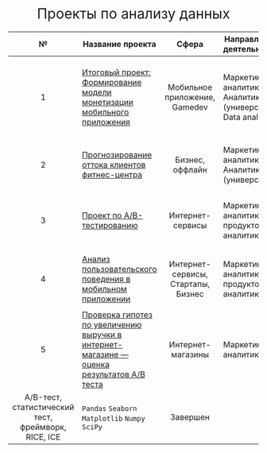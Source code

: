 <h1 style="font-weight:normal" align="center">
  &nbsp;Проекты по анализу данных&nbsp;
</h1>

|№|Название проекта|Сфера|Направление деятельности|Ключевые слова проекта|Стек|Статус|
|:-----:|-----|:-----:|-----|-----|:-----:|-----|
|1|[Итоговый проект: Формирование модели монетизации мобильного приложения](https://github.com/pyrrow0w/Yandex_practicum/tree/main/Monetization%20model)|Мобильное приложение, Gamedev|Маркетинг-аналитик, Аналитик (универсал), Data analyst|Анализ продуктовых и маркетинговых метрик, проверка статистических гипотез, расчет модели монетизации, продуктовые метрики, событийная аналитика |`Pandas` `Seaborn` `Matplotlib` `Numpy` `SciPy`|Завершен|
|2|[Прогнозирование оттока клиентов фитнес-центра](https://github.com/pyrrow0w/Yandex_practicum/tree/main/Fitness%20customers%20ML%20churn%20model)|Бизнес, оффлайн|Маркетинг-аналитик, Аналитик (универсал)|KMeans, Machine Learning, дендрограмма, RandomForestClassifier, LogisticRegression|`Pandas` `Seaborn` `Matplotlib` `Sklearn` `SciPy`|Завершен|
|3|[Проект по А/B-тестированию](https://github.com/pyrrow0w/Yandex_practicum/tree/main/AB-test)|Интернет-сервисы|Маркетинг-аналитик, продуктовый аналитик|EDA,проверка статистических гипотез, A/B-тестирование|`Pandas` `Seaborn` `Matplotlib` `Numpy` `SciPy` `Plotly` `Math`|Завершен|
|4|[Анализ пользовательского поведения в мобильном приложении](https://github.com/pyrrow0w/Yandex_practicum/tree/main/User's%20behavior%20analytics)|Интернет-сервисы, Стартапы, Бизнес|Маркетинг-аналитик, продуктовый аналитик|A/B-тест, визуализация, статистический тест|`Pandas` `Seaborn` `Matplotlib` `Numpy` `SciPy` `Plotly` `Math`|Завершен|
|5|[Проверка гипотез по увеличению выручки в интернет-магазине — оценка результатов A/B теста](https://github.com/pyrrow0w/Yandex_practicum/tree/main/Profit%20increasing%20hyphotheses%20for%20e-commerce)|Интернет-магазины|Маркетинг-аналитик|
A/B-тест, статистический тест, фреймворк, RICE, ICE|`Pandas` `Seaborn` `Matplotlib` `Numpy` `SciPy`|Завершен|
